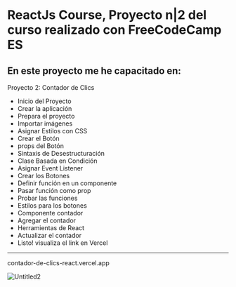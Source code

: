 <h1>ReactJs Course, Proyecto n|2 del curso realizado con FreeCodeCamp ES</h1>



<h2>En este proyecto me he capacitado en: </h2>

Proyecto 2: Contador de Clics
- Inicio del Proyecto
- Crear la aplicación
- Prepara el proyecto
- Importar imágenes
- Asignar Estilos con CSS
- Crear el Botón
- props del Botón
- Sintaxis de Desestructuración
- Clase Basada en Condición 
- Asignar Event Listener
- Crear los Botones
- Definir función en un componente
- Pasar función como prop
- Probar las funciones
- Estilos para los botones
- Componente contador
- Agregar el contador
- Herramientas de React
- Actualizar el contador
- Listo! visualiza el link en Vercel
- ---------------------------------------

contador-de-clics-react.vercel.app 

![Untitled2](https://user-images.githubusercontent.com/84105167/161758925-19913b2c-d2be-42a0-bddb-8e0ed973ddf0.png)

